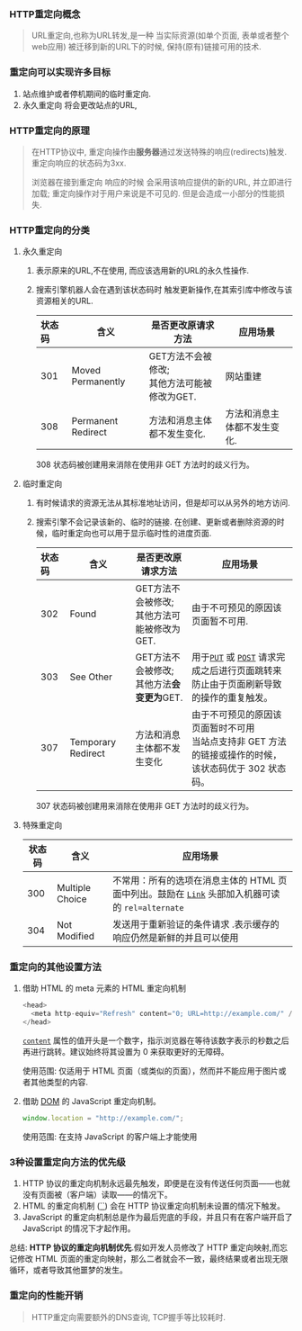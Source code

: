 ### HTTP重定向概念

> URL重定向,也称为URL转发,是一种 当实际资源(如单个页面, 表单或者整个web应用) 被迁移到新的URL下的时候, 保持(原有)链接可用的技术.

### 重定向可以实现许多目标

1. 站点维护或者停机期间的临时重定向.
2. 永久重定向 将会更改站点的URL,

### HTTP重定向的原理

> 在HTTP协议中, 重定向操作由**服务器**通过发送特殊的响应(redirects)触发. 重定向响应的状态码为3xx.
>
> 浏览器在接到重定向 响应的时候 会采用该响应提供的新的URL, 并立即进行加载; 重定向操作对于用户来说是不可见的. 但是会造成一小部分的性能损失.

### HTTP重定向的分类

1. 永久重定向

   1. 表示原来的URL,不在使用, 而应该选用新的URL的永久性操作. 

   2. 搜索引擎机器人会在遇到该状态码时 触发更新操作,在其索引库中修改与该资源相关的URL.

      | 状态码 | 含义               | 是否更改原请求方法                                | 应用场景                    |
      | :----- | ------------------ | ------------------------------------------------- | --------------------------- |
      | 301    | Moved Permanently  | GET方法不会被修改;<br /> 其他方法可能被修改为GET. | 网站重建                    |
      | 308    | Permanent Redirect | 方法和消息主体都不发生变化.                       | 方法和消息主体都不发生变化. |

      308 状态码被创建用来消除在使用非 GET 方法时的歧义行为。

2. 临时重定向

   1. 有时候请求的资源无法从其标准地址访问，但是却可以从另外的地方访问.

   2. 搜索引擎不会记录该新的、临时的链接. 在创建、更新或者删除资源的时候，临时重定向也可以用于显示临时性的进度页面.

      | 状态码 | 含义               | 是否更改原请求方法                                | 应用场景                                                     |
      | :----- | ------------------ | ------------------------------------------------- | ------------------------------------------------------------ |
      | 302    | Found              | GET方法不会被修改;<br /> 其他方法可能被修改为GET. | 由于不可预见的原因该页面暂不可用.                            |
      | 303    | See Other          | GET方法不会被修改;<br /> 其他方法**会变更为**GET. | 用于[`PUT`](https://developer.mozilla.org/zh-CN/docs/Web/HTTP/Methods/PUT) 或 [`POST`](https://developer.mozilla.org/zh-CN/docs/Web/HTTP/Methods/POST) 请求完成之后进行页面跳转来<br />防止由于页面刷新导致的操作的重复触发。 |
      | 307    | Temporary Redirect | 方法和消息主体都不发生变化                        | 由于不可预见的原因该页面暂时不可用<br />当站点支持非 GET 方法的链接或操作的时候，该状态码优于 302 状态码。 |

      307 状态码被创建用来消除在使用非 GET 方法时的歧义行为。

3. 特殊重定向

   | 状态码 | 含义            | 应用场景                                                     |
   | ------ | --------------- | ------------------------------------------------------------ |
   | 300    | Multiple Choice | 不常用：所有的选项在消息主体的 HTML 页面中列出。鼓励在 [`Link`](https://developer.mozilla.org/zh-CN/docs/Web/HTTP/Headers/Link) 头部加入机器可读的 `rel=alternate` |
   | 304    | Not Modified    | 发送用于重新验证的条件请求 .表示缓存的响应仍然是新鲜的并且可以使用 |

### 重定向的其他设置方法

1. 借助 HTML 的 meta 元素的 HTML 重定向机制

   ```js
   <head>
     <meta http-equiv="Refresh" content="0; URL=http://example.com/" />
   </head>
   ```

   [`content`](https://developer.mozilla.org/zh-CN/docs/Web/HTML/Global_attributes#attr-content) 属性的值开头是一个数字，指示浏览器在等待该数字表示的秒数之后再进行跳转。建议始终将其设置为 0 来获取更好的无障碍。

   使用范围: 仅适用于 HTML 页面（或类似的页面），然而并不能应用于图片或者其他类型的内容.

2. 借助 [DOM](https://developer.mozilla.org/zh-CN/docs/Web/API/Document_Object_Model) 的 JavaScript 重定向机制。

   ```js
   window.location = "http://example.com/";
   ```

   使用范围: 在支持 JavaScript 的客户端上才能使用

### 3种设置重定向方法的优先级

1. HTTP 协议的重定向机制永远最先触发，即便是在没有传送任何页面——也就没有页面被（客户端）读取——的情况下。
2. HTML 的重定向机制 ([``](https://developer.mozilla.org/zh-CN/docs/Web/HTML/Element/meta)) 会在 HTTP 协议重定向机制未设置的情况下触发。
3. JavaScript 的重定向机制总是作为最后兜底的手段，并且只有在客户端开启了 JavaScript 的情况下才起作用。

总结: **HTTP 协议的重定向机制优先**.假如开发人员修改了 HTTP 重定向映射,而忘记修改 HTML 页面的重定向映射，那么二者就会不一致，最终结果或者出现无限循环，或者导致其他噩梦的发生。

### 重定向的性能开销

> HTTP重定向需要额外的DNS查询, TCP握手等比较耗时.